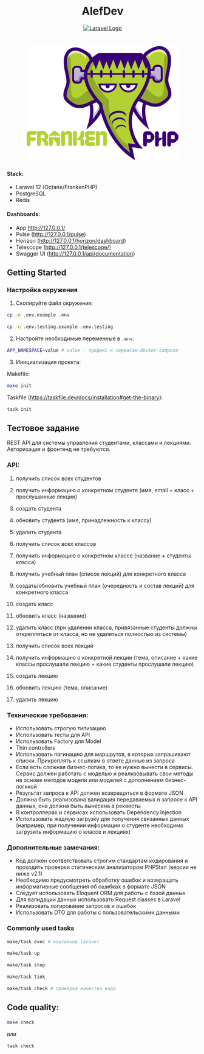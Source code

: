 <h1 align="center">AlefDev</h1>
<p align="center"><a href="https://laravel.com" target="_blank"><img src="https://raw.githubusercontent.com/laravel/art/master/logo-lockup/5%20SVG/2%20CMYK/1%20Full%20Color/laravel-logolockup-cmyk-red.svg" width="400" alt="Laravel Logo"></a></p>

<h1 align="center"><a href="https://frankenphp.dev"><img src="frankenphp.png" alt="FrankenPHP" width="400"></a></h1>

#### Stack:
- Laravel 12 (Octane/FrankenPHP) 
- PostgreSQL
- Redis

#### Dashboards:
- App http://127.0.0.1/
- Pulse (http://127.0.0.1/pulse)
- Horizon (http://127.0.0.1/horizon/dashboard)
- Telescope (http://127.0.0.1/telescope/)
- Swagger UI (http://127.0.0.1/api/documentation)

## Getting Started

### Настройка окружения

1. Скопируйте файл окружения:
```bash
cp -n .env.example .env
```
```bash
cp -n .env.testing.example .env.testing
```
2. Настройте необходимые переменные в `.env`:
```bash
APP_NAMESPACE=value # value - префикс к сервисам docker-compose 
```
3. Инициализация проекта:

Makefile:
```bash
make init
```
Taskfile (https://taskfile.dev/docs/installation#get-the-binary):
```bash
task init
```
## Тестовое задание

REST API для системы управления студентами, классами и лекциями.
Авторизация и фронтенд не требуются.

### API:
1) получить список всех студентов
2) получить информацию о конкретном студенте (имя, email + класс + прослушанные лекции)
3) создать студента
4) обновить студента (имя, принадлежность к классу)
5) удалить студента

6) получить список всех классов
7) получить информацию о конкретном классе (название + студенты класса)
8) получить учебный план (список лекций) для конкретного класса
9) создать/обновить учебный план (очередность и состав лекций) для конкретного класса
10) создать класс
11) обновить класс (название)
12) удалить класс (при удалении класса, привязанные студенты должны открепляться от класса, но не удаляться полностью из системы)

13) получить список всех лекций
14) получить информацию о конкретной лекции (тема, описание + какие классы прослушали лекцию + какие студенты прослушали лекцию)
15) создать лекцию
16) обновить лекцию (тема, описание)
17) удалить лекцию

### Технические требования:

- Использовать строгую типизацию
- Использовать тесты для API
- Использовать Factory для Model
- Thin controllers
- Использовать пагинацию для маршрутов, в которых запрашивают списки. Прикреплять к ссылкам в ответе данные из запроса
- Если есть сложная бизнес-логика, то ее нужно вынести в сервисы. Сервис должен работать с моделью и реализовывать свои методы на основе методов модели или моделей с дополнением бизнес-логикой
- Результат запроса к API должен возвращаться в формате JSON
- Должна быть реализована валидация передаваемых в запросе к API данных, она должна быть вынесена в реквесты
- В контроллерах и сервисах использовать Dependency Injection
- Использовать жадную загрузку для получения связанных данных (например, при получении информации о студенте необходимо загрузить информацию о классе и лекциях)

### Дополнительные замечания:

- Код должен соответствовать строгим стандартам кодирования и проходить проверки статическим анализатором PHPStan (версия не ниже v2.1)
- Необходимо предусмотреть обработку ошибок и возвращать информативные сообщения об ошибках в формате JSON
- Следует использовать Eloquent ORM для работы с базой данных
- Для валидации данных использовать Request classes в Laravel
- Реализовать логирование запросов и ошибок
- Использовать DTO для работы с пользовательскими данными


### Commonly used tasks

```bash
make/task exec # контейнер laravel
```
```bash
make/task up
```
```bash
make/task stop
```
```bash
make/task tink
```
```bash
make/task check # проверка качества кода
```



## Code quality: 
```bash
make check
```
или
```bash
task check
```
